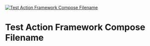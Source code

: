 [![Test Action Framework Compose Filename](https://github.com/openDAQ/actions/workflows/test-framework-compose-filename-shared.yml/badge.svg)](https://github.com/openDAQ/actions/workflows/test-framework-compose-filename-shared.yml)

# Test Action Framework Compose Filename
